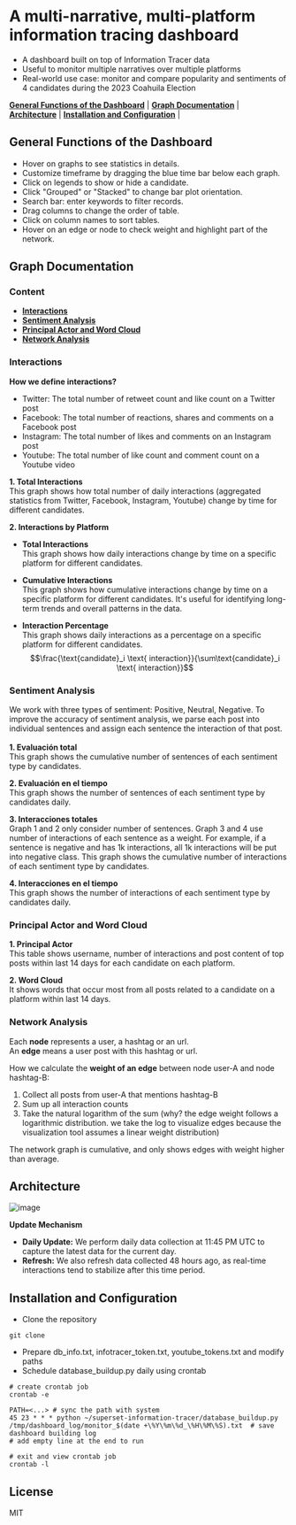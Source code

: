 A multi-narrative, multi-platform information tracing dashboard
=========

- A dashboard built on top of Information Tracer data 
- Useful to monitor multiple narratives over multiple platforms
- Real-world use case: monitor and compare popularity and sentiments of 4 candidates during the 2023 Coahuila Election  

[**General Functions of the Dashboard**](#general-functions-of-the-dashboard) |
[**Graph Documentation**](#graph-documentation) | 
[**Architecture**](#architecture) |
[**Installation and Configuration**](#installation-and-configuration) |

## General Functions of the Dashboard
- Hover on graphs to see statistics in details.
- Customize timeframe by dragging the blue time bar below each graph.
- Click on legends to show or hide a candidate.
- Click "Grouped" or "Stacked" to change bar plot orientation.
- Search bar: enter keywords to filter records.
- Drag columns to change the order of table.
- Click on column names to sort tables.
- Hover on an edge or node to check weight and highlight part of the network.

## Graph Documentation

### Content 
- [**Interactions**](#interactions)
- [**Sentiment Analysis**](#sentiment-analysis)
- [**Principal Actor and Word Cloud**](#principal-actor-and-word-cloud)
- [**Network Analysis**](#network-analysis)


### Interactions

**How we define interactions?**<br>
- Twitter: The total number of retweet count and like count on a Twitter post
- Facebook: The total number of reactions, shares and comments on a Facebook post
- Instagram: The total number of likes and comments on an Instagram post
- Youtube: The total number of like count and comment count on a Youtube video

**1. Total Interactions**<br>
This graph shows how total number of daily interactions (aggregated statistics from Twitter, Facebook, Instagram, Youtube) change by time for different candidates.
 
**2. Interactions by Platform**<br>
  - **Total Interactions** <br>
This graph shows how daily interactions change by time on a specific platform for different candidates.

  - **Cumulative Interactions**<br>
This graph shows how cumulative interactions change by time on a specific platform for different candidates. It's useful for identifying long-term trends and overall patterns in the data.

  - **Interaction Percentage**<br>
This graph shows daily interactions as a percentage on a specific platform for different candidates. <br>
$$\frac{\text{candidate}_i \text{ interaction}}{\sum\text{candidate}_i \text{ interaction}}$$




### Sentiment Analysis
We work with three types of sentiment: Positive, Neutral, Negative. To improve the accuracy of sentiment analysis, we parse each post into individual sentences and assign each sentence the interaction of that post.<br>
<br>
**1. Evaluación total**<br>
This graph shows the cumulative number of sentences of each sentiment type by candidates. 

**2. Evaluación en el tiempo**<br>
This graph shows the number of sentences of each sentiment type by candidates daily.

**3. Interacciones totales**<br>
Graph 1 and 2 only consider number of sentences. Graph 3 and 4 use number of interactions of each sentence as a weight. For example, if a sentence is negative and has 1k interactions, all 1k interactions will be put into negative class. This graph shows the cumulative number of interactions of each sentiment type by candidates. 

**4. Interacciones en el tiempo**<br>
This graph shows the number of interactions of each sentiment type by candidates daily.


### Principal Actor and Word Cloud
**1. Principal Actor**<br>
This table shows username, number of interactions and post content of top posts within last 14 days for each candidate on each platform.

**2. Word Cloud**<br>
It shows words that occur most from all posts related to a candidate on a platform within last 14 days.

### Network Analysis
Each **node** represents a user, a hashtag or an url.<br>
An **edge** means a user post with this hashtag or url.<br>

How we calculate the **weight of an edge** between node user-A and node hashtag-B:<br>
1. Collect all posts from user-A that mentions hashtag-B
2. Sum up all interaction counts 
3. Take the natural logarithm of the sum (why? the edge weight follows a logarithmic distribution. we take the log to visualize edges because the visualization tool assumes a linear weight distribution)

The network graph is cumulative, and only shows edges with weight higher than average.

## Architecture
![image](https://user-images.githubusercontent.com/71556325/236377040-537f8e51-d1ee-45be-9107-49ea2d48ee17.png)

**Update Mechanism**<br>
- **Daily Update:** We perform daily data collection at 11:45 PM UTC to capture the latest data for the current day.
- **Refresh:** We also refresh data collected 48 hours ago, as real-time interactions tend to stabilize after this time period.

## Installation and Configuration
- Clone the repository
```
git clone 
```
- Prepare db_info.txt, infotracer_token.txt, youtube_tokens.txt and modify paths
- Schedule database_buildup.py daily using crontab
```
# create crontab job
crontab -e

PATH=<...> # sync the path with system
45 23 * * * python ~/superset-information-tracer/database_buildup.py
/tmp/dashboard_log/monitor_$(date +\%Y\%m\%d_\%H\%M\%S).txt  # save dashboard building log
# add empty line at the end to run

# exit and view crontab job
crontab -l
```



## License
MIT

